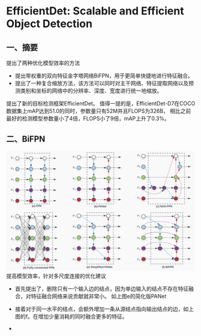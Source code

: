 # EfficientDet: Scalable and Efficient Object Detection
## 一、摘要
提出了两种优化模型效率的方法
- 提出带权重的双向特征金字塔网络BiFPN，用于更简单快捷地进行特征融合。
- 提出了一种复合缩放方法，该方法可以同时对主干网络、特征提取网络以及预测类别和坐标的网络中的分辨率、深度、宽度进行统一地缩放。

提出了新的目标检测框架EfficientDet。
值得一提的是，EfficientDet-D7在COCO数据集上mAP达到51.0的同时，参数量只有52M并且FLOPS为326B，
相比之前最好的检测模型参数量小了4倍，FLOPS小了9倍，mAP上升了0.3%。

## 二、BiFPN
![avatar](Pictures/BiFPN.png)
提高模型效率，针对多尺度连接的优化建议
- 首先提出了，删除只有一个输入边的结点，因为单边输入的结点不存在特征融合，对特征融合网络来说贡献就非常小。
如上图e的简化版PANet

- 接着对于同一水平的结点，会额外增加一条从源结点指向输出结点的边，如上图的f。在增加少量消耗的同时融合更多的特征。

- 